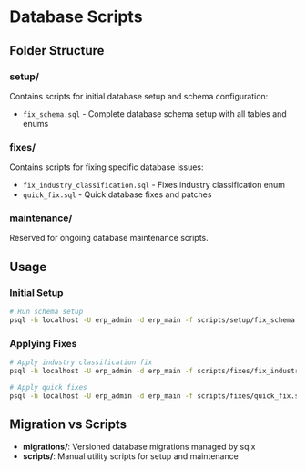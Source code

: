 # Database Scripts

## Folder Structure

### setup/
Contains scripts for initial database setup and schema configuration:
- `fix_schema.sql` - Complete database schema setup with all tables and enums

### fixes/
Contains scripts for fixing specific database issues:
- `fix_industry_classification.sql` - Fixes industry classification enum
- `quick_fix.sql` - Quick database fixes and patches

### maintenance/
Reserved for ongoing database maintenance scripts.

## Usage

### Initial Setup
```bash
# Run schema setup
psql -h localhost -U erp_admin -d erp_main -f scripts/setup/fix_schema.sql
```

### Applying Fixes
```bash
# Apply industry classification fix
psql -h localhost -U erp_admin -d erp_main -f scripts/fixes/fix_industry_classification.sql

# Apply quick fixes
psql -h localhost -U erp_admin -d erp_main -f scripts/fixes/quick_fix.sql
```

## Migration vs Scripts
- **migrations/**: Versioned database migrations managed by sqlx
- **scripts/**: Manual utility scripts for setup and maintenance